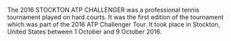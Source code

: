 The 2016 STOCKTON ATP CHALLENGER was a professional tennis tournament played on hard courts. It was the first edition of the tournament which was part of the 2016 ATP Challenger Tour. It took place in Stockton, United States between 1 October and 9 October 2016.
